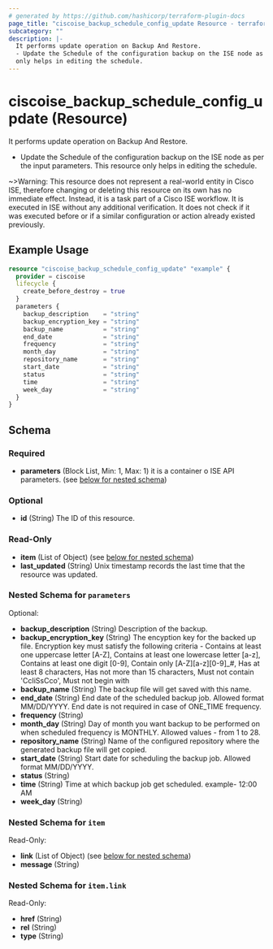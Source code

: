 ```yaml
---
# generated by https://github.com/hashicorp/terraform-plugin-docs
page_title: "ciscoise_backup_schedule_config_update Resource - terraform-provider-ciscoise"
subcategory: ""
description: |-
  It performs update operation on Backup And Restore.
  - Update the Schedule of the configuration backup on the ISE node as per the input parameters. This resource
  only helps in editing the schedule.
---
```


# ciscoise_backup_schedule_config_update (Resource)

It performs update operation on Backup And Restore.
- Update the Schedule of the configuration backup on the ISE node as per the input parameters. This resource
only helps in editing the schedule.

~>Warning: This resource does not represent a real-world entity in Cisco ISE, therefore changing or deleting this resource on its own has no immediate effect. Instead, it is a task part of a Cisco ISE workflow. It is executed in ISE without any additional verification. It does not check if it was executed before or if a similar configuration or action already existed previously.

## Example Usage

```terraform
resource "ciscoise_backup_schedule_config_update" "example" {
  provider = ciscoise
  lifecycle {
    create_before_destroy = true
  }
  parameters {
    backup_description    = "string"
    backup_encryption_key = "string"
    backup_name           = "string"
    end_date              = "string"
    frequency             = "string"
    month_day             = "string"
    repository_name       = "string"
    start_date            = "string"
    status                = "string"
    time                  = "string"
    week_day              = "string"
  }
}
```

<!-- schema generated by tfplugindocs -->
## Schema

### Required

- **parameters** (Block List, Min: 1, Max: 1) it is a container o ISE API parameters. (see [below for nested schema](#nestedblock--parameters))

### Optional

- **id** (String) The ID of this resource.

### Read-Only

- **item** (List of Object) (see [below for nested schema](#nestedatt--item))
- **last_updated** (String) Unix timestamp records the last time that the resource was updated.

<a id="nestedblock--parameters"></a>
### Nested Schema for `parameters`

Optional:

- **backup_description** (String) Description of the backup.
- **backup_encryption_key** (String) The encyption key for the backed up file. Encryption key must satisfy the following criteria - Contains at least one uppercase letter [A-Z], Contains at least one lowercase letter [a-z], Contains at least one digit [0-9], Contain only [A-Z][a-z][0-9]_#, Has at least 8 characters, Has not more than 15 characters, Must not contain 'CcIiSsCco', Must not begin with
- **backup_name** (String) The backup file will get saved with this name.
- **end_date** (String) End date of the scheduled backup job. Allowed format MM/DD/YYYY. End date is not required in case of ONE_TIME frequency.
- **frequency** (String)
- **month_day** (String) Day of month you want backup to be performed on when scheduled frequency is MONTHLY. Allowed values - from 1 to 28.
- **repository_name** (String) Name of the configured repository where the generated backup file will get copied.
- **start_date** (String) Start date for scheduling the backup job. Allowed format MM/DD/YYYY.
- **status** (String)
- **time** (String) Time at which backup job get scheduled. example- 12:00 AM
- **week_day** (String)


<a id="nestedatt--item"></a>
### Nested Schema for `item`

Read-Only:

- **link** (List of Object) (see [below for nested schema](#nestedobjatt--item--link))
- **message** (String)

<a id="nestedobjatt--item--link"></a>
### Nested Schema for `item.link`

Read-Only:

- **href** (String)
- **rel** (String)
- **type** (String)



